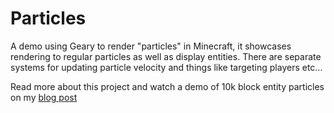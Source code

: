 # Particles

A demo using Geary to render "particles" in Minecraft, it showcases rendering to regular particles as well as display entities. There are separate systems for updating particle velocity and things like targeting players etc...

Read more about this project and watch a demo of 10k block entity particles on my [blog post](https://www.dvyy.me/blog/geary/particle-system/)